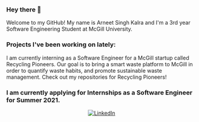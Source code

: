 ### Hey there 👋

Welcome to my GitHub! My name is Arneet Singh Kalra and I'm a 3rd year Software Engineering Student at McGill University. 

### Projects I've been working on lately:

I am currently interning as a Software Engineer for a McGill startup called Recycling Pioneers. Our goal is to bring a smart waste platform to McGill in order to quantify waste habits, and promote sustainable waste management. Check out my repositories for Recycling Pioneers! 

### I am currently applying for Internships as a Software Engineer for Summer 2021.

<!--
**arneetsinghkalra/arneetsinghkalra** is a ✨ _special_ ✨ repository because its `README.md` (this file) appears on your GitHub profile.

Here are some ideas to get you started:

- 🔭 I’m currently working on ...
- 🌱 I’m currently learning ...
- 👯 I’m looking to collaborate on ...
- 🤔 I’m looking for help with ...
- 💬 Ask me about ...
- 📫 How to reach me: ...
- 😄 Pronouns: ...
- ⚡ Fun fact: ...
-->

<p align="center">
	<a href="https://www.linkedin.com/in/arneetsinghkalra"><img src="https://img.shields.io/badge/LinkedIn--_.svg?style=social&logo=linkedin" alt="LinkedIn"></a>
</p>


